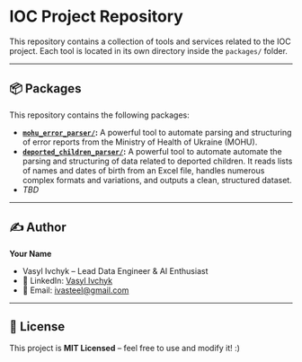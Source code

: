 # IOC Project Repository

This repository contains a collection of tools and services related to the IOC project. Each tool is located in its own directory inside the `packages/` folder.

---

## 📦 Packages

This repository contains the following packages:

-   **[`mohu_error_parser/`](./packages/mohu_error_parser/):** A powerful tool to automate parsing and structuring of error reports from the Ministry of Health of Ukraine (MOHU).
-   **[`deported_children_parser/`](./packages/deported_children_parser/):** A powerful tool to automate automate the parsing and structuring of data related to deported children. It reads lists of names and dates of birth from an Excel file, handles numerous complex formats and variations, and outputs a clean, structured dataset.
-   *TBD*

---

## ✍️ Author

**Your Name**
* Vasyl Ivchyk – Lead Data Engineer & AI Enthusiast
* 💼 LinkedIn: [Vasyl Ivchyk](https://www.linkedin.com/in/vasyl-ivchyk-1a0b1358/)
* 📧 Email: [ivasteel@gmail.com]()

---

## 📜 License

This project is **MIT Licensed** – feel free to use and modify it! :)
